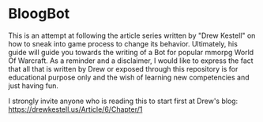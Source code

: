 # BloogBot

This is an attempt at following the article series written by "Drew Kestell" on how to sneak into game process to change its behavior. Ultimately, his guide will guide you towards the writing of a Bot for popular mmorpg World Of Warcraft.
As a reminder and a disclaimer, I would like to express the fact that all that is written by Drew or exposed through this repository is for educational purpose only and the wish of learning new competencies and just having fun.

I strongly invite anyone who is reading this to start first at Drew's blog: https://drewkestell.us/Article/6/Chapter/1
